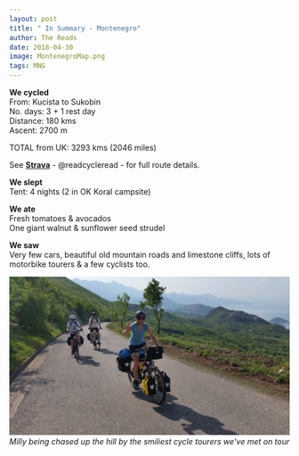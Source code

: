 ```yaml
---
layout: post
title: " In Summary - Montenegro"
author: The Reads
date: 2018-04-30
image: MontenegroMap.png
tags: MNG  
---
```


**We cycled**  
From: Kucista to Sukobin  
No. days: 3 + 1 rest day  
Distance: 180 kms  
Ascent:  2700 m 

TOTAL from UK: 3293 kms (2046 miles)  

See [**Strava**](https://www.strava.com/athletes/readcycleread) - @readcycleread - for full route details.  

**We slept**  
Tent: 4 nights (2 in OK Koral campsite)  

**We ate**  
Fresh tomatoes & avocados  
One giant walnut & sunflower seed strudel  

**We saw**  
Very few cars, beautiful old mountain roads and limestone cliffs, lots of motorbike tourers & a few cyclists too.  

![MontenegroSum](assets/img/MontenegroSum.jpg)  *Milly being chased up the hill by the smiliest cycle tourers we've met on tour*
